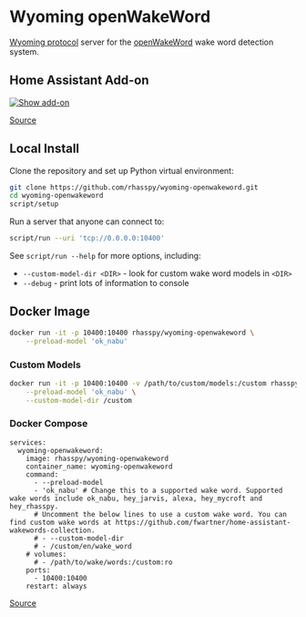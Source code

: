 # Wyoming openWakeWord

[Wyoming protocol](https://github.com/rhasspy/wyoming) server for the [openWakeWord](https://github.com/dscripka/openWakeWord) wake word detection system.


## Home Assistant Add-on

[![Show add-on](https://my.home-assistant.io/badges/supervisor_addon.svg)](https://my.home-assistant.io/redirect/supervisor_addon/?addon=core_openwakeword)

[Source](https://github.com/home-assistant/addons/tree/master/openwakeword)


## Local Install

Clone the repository and set up Python virtual environment:

``` sh
git clone https://github.com/rhasspy/wyoming-openwakeword.git
cd wyoming-openwakeword
script/setup
```

Run a server that anyone can connect to:

``` sh
script/run --uri 'tcp://0.0.0.0:10400'
```

See `script/run --help` for more options, including:

* `--custom-model-dir <DIR>` - look for custom wake word models in `<DIR>`
* `--debug` - print lots of information to console


## Docker Image

``` sh
docker run -it -p 10400:10400 rhasspy/wyoming-openwakeword \
    --preload-model 'ok_nabu'
```

### Custom Models

```sh
docker run -it -p 10400:10400 -v /path/to/custom/models:/custom rhasspy/wyoming-openwakeword \
    --preload-model 'ok_nabu' \
    --custom-model-dir /custom
```

### Docker Compose
```
services:
  wyoming-openwakeword:
    image: rhasspy/wyoming-openwakeword
    container_name: wyoming-openwakeword
    command:
      - --preload-model
      - 'ok_nabu' # Change this to a supported wake word. Supported wake words include ok_nabu, hey_jarvis, alexa, hey_mycroft and hey_rhasspy.
      # Uncomment the below lines to use a custom wake word. You can find custom wake words at https://github.com/fwartner/home-assistant-wakewords-collection.
      # - --custom-model-dir
      # - /custom/en/wake_word
    # volumes:
      # - /path/to/wake/words:/custom:ro
    ports:
      - 10400:10400
    restart: always

```

[Source](https://github.com/rhasspy/wyoming-addons/tree/master/openwakeword)
